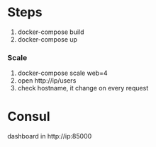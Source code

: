 # Steps

1. docker-compose build
2. docker-compose up


### Scale

1. docker-compose scale web=4
2. open http://ip/users
3. check hostname, it change on every request


# Consul

dashboard in http://ip:85000